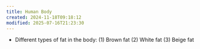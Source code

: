 ```yaml
---
title: Human Body
created: 2024-11-18T09:18:12
modified: 2025-07-16T21:23:30
---
```


* Different types of fat in the body: (1) Brown fat (2) White fat (3) Beige fat
